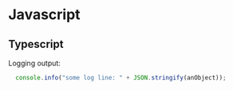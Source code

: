 # Javascript

## Typescript

Logging output:

```js
  console.info("some log line: " + JSON.stringify(anObject));
```

